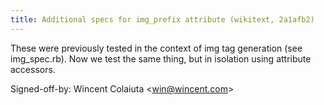 ```yaml
---
title: Additional specs for img_prefix attribute (wikitext, 2a1afb2)
---
```


These were previously tested in the context of img tag generation (see img\_spec.rb). Now we test the same thing, but in isolation using attribute accessors.

Signed-off-by: Wincent Colaiuta &lt;win@wincent.com&gt;
